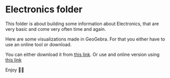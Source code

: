 # Electronics folder

This folder is about building some information about Electronics, that are very basic and come very often time and again.

Here are some visualizations made in GeoGebra. For that you either have to use an online tool or download.

You can either download it from [this link](https://www.geogebra.org/download). Or use and online version using [this link](https://www.geogebra.org/calculator)

Enjoy 🙂😊
